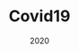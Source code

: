 ---
date: 2020
title: 'Covid19'
tagline: 'Monitor who got virus on your place'
source: 'https://github.com/hifiaz/covid19'
tags:
  - project
---